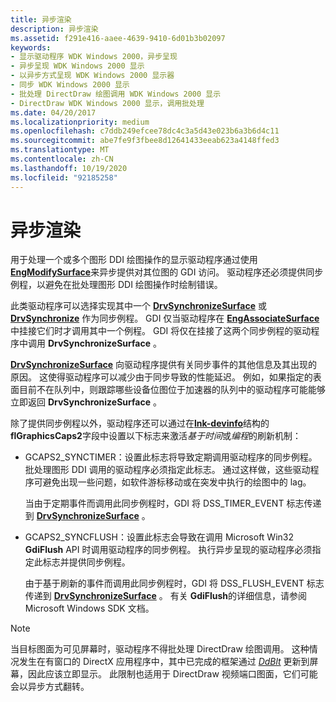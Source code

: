 ```yaml
---
title: 异步渲染
description: 异步渲染
ms.assetid: f291e416-aaee-4639-9410-6d01b3b02097
keywords:
- 显示驱动程序 WDK Windows 2000，异步呈现
- 异步呈现 WDK Windows 2000 显示
- 以异步方式呈现 WDK Windows 2000 显示器
- 同步 WDK Windows 2000 显示
- 批处理 DirectDraw 绘图调用 WDK Windows 2000 显示
- DirectDraw WDK Windows 2000 显示，调用批处理
ms.date: 04/20/2017
ms.localizationpriority: medium
ms.openlocfilehash: c7ddb249efcee78dc4c3a5d43e023b6a3b6d4c11
ms.sourcegitcommit: abe7fe9f3fbee8d12641433eeab623a4148ffed3
ms.translationtype: MT
ms.contentlocale: zh-CN
ms.lasthandoff: 10/19/2020
ms.locfileid: "92185258"
---
```

# <a name="asynchronous-rendering"></a>异步渲染

用于处理一个或多个图形 DDI 绘图操作的显示驱动程序通过使用 [**EngModifySurface**](/windows/win32/api/winddi/nf-winddi-engmodifysurface)来异步提供对其位图的 GDI 访问。 驱动程序还必须提供同步例程，以避免在批处理图形 DDI 绘图操作时绘制错误。

此类驱动程序可以选择实现其中一个 [**DrvSynchronizeSurface**](/windows/win32/api/winddi/nf-winddi-drvsynchronizesurface) 或 [**DrvSynchronize**](/windows/win32/api/winddi/nf-winddi-drvsynchronize) 作为同步例程。 GDI 仅当驱动程序在 [**EngAssociateSurface**](/windows/win32/api/winddi/nf-winddi-engassociatesurface)中挂接它们时才调用其中一个例程。 GDI 将仅在挂接了这两个同步例程的驱动程序中调用 **DrvSynchronizeSurface** 。

[**DrvSynchronizeSurface**](/windows/win32/api/winddi/nf-winddi-drvsynchronizesurface) 向驱动程序提供有关同步事件的其他信息及其出现的原因。 这使得驱动程序可以减少由于同步导致的性能延迟。 例如，如果指定的表面目前不在队列中，则跟踪哪些设备位图位于加速器的队列中的驱动程序可能能够立即返回 **DrvSynchronizeSurface** 。

除了提供同步例程以外，驱动程序还可以通过在[**lnk-devinfo**](/windows/win32/api/winddi/ns-winddi-devinfo)结构的**flGraphicsCaps2**字段中设置以下标志来激活*基于时间*或*编程*的刷新机制：

* GCAPS2_SYNCTIMER：设置此标志将导致定期调用驱动程序的同步例程。 批处理图形 DDI 调用的驱动程序必须指定此标志。 通过这样做，这些驱动程序可避免出现一些问题，如软件游标移动或在突发中执行的绘图中的 lag。

  当由于定期事件而调用此同步例程时，GDI 将 DSS_TIMER_EVENT 标志传递到 [**DrvSynchronizeSurface**](/windows/win32/api/winddi/nf-winddi-drvsynchronizesurface) 。

* GCAPS2_SYNCFLUSH：设置此标志会导致在调用 Microsoft Win32 **GdiFlush** API 时调用驱动程序的同步例程。 执行异步呈现的驱动程序必须指定此标志并提供同步例程。

  由于基于刷新的事件而调用此同步例程时，GDI 将 DSS_FLUSH_EVENT 标志传递到 [**DrvSynchronizeSurface**](/windows/win32/api/winddi/nf-winddi-drvsynchronizesurface) 。 有关 **GdiFlush**的详细信息，请参阅 Microsoft Windows SDK 文档。

> [!NOTE]
> 当目标图面为可见屏幕时，驱动程序不得批处理 DirectDraw 绘图调用。 这种情况发生在有窗口的 DirectX 应用程序中，其中已完成的框架通过 [*DdBlt*](/windows/win32/api/ddrawint/nc-ddrawint-pdd_surfcb_blt) 更新到屏幕，因此应该立即显示。 此限制也适用于 DirectDraw 视频端口图面，它们可能会以异步方式翻转。

